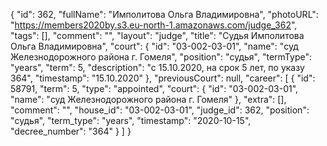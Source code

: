 {
    "id": 362,
    "fullName": "Имполитова Ольга Владимировна",
    "photoURL": "https://members2020by.s3.eu-north-1.amazonaws.com/judge_362",
    "tags": [],
    "comment": "",
    "layout": "judge",
    "title": "Судья Имполитова Ольга Владимировна",
    "court": {
        "id": "03-002-03-01",
        "name": "суд Железнодорожного района г. Гомеля",
        "position": "судья",
        "termType": "years",
        "term": 5,
        "description": "c 15.10.2020, на срок 5 лет, по указу 364",
        "timestamp": "15.10.2020"
    },
    "previousCourt": null,
    "career": [
        {
            "id": 58791,
            "term": 5,
            "type": "appointed",
            "court": {
                "id": "03-002-03-01",
                "name": "суд Железнодорожного района г. Гомеля"
            },
            "extra": [],
            "comment": "",
            "house_id": "03-002-03-01",
            "judge_id": 362,
            "position": "судья",
            "term_type": "years",
            "timestamp": "2020-10-15",
            "decree_number": "364"
        }
    ]
}